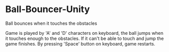 # Ball-Bouncer-Unity
Ball bounces when it touches the obstacles

Game is played by 'A' and 'D' characters on keyboard, the ball jumps when it touches enough to the obstacles. If it can't be able to touch and jump the game finishes. By pressing 'Space' button on keyboard, game restarts.
